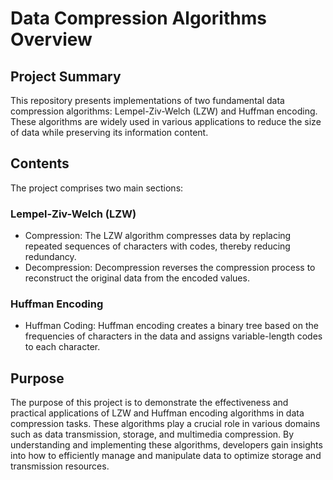 # Data Compression Algorithms Overview

## Project Summary
This repository presents implementations of two fundamental data compression algorithms: Lempel-Ziv-Welch (LZW) and Huffman encoding. These algorithms are widely used in various applications to reduce the size of data while preserving its information content.

## Contents
The project comprises two main sections:

### Lempel-Ziv-Welch (LZW)
- Compression: The LZW algorithm compresses data by replacing repeated sequences of characters with codes, thereby reducing redundancy.
- Decompression: Decompression reverses the compression process to reconstruct the original data from the encoded values.
### Huffman Encoding
- Huffman Coding: Huffman encoding creates a binary tree based on the frequencies of characters in the data and assigns variable-length codes to each character.
## Purpose
The purpose of this project is to demonstrate the effectiveness and practical applications of LZW and Huffman encoding algorithms in data compression tasks. These algorithms play a crucial role in various domains such as data transmission, storage, and multimedia compression. By understanding and implementing these algorithms, developers gain insights into how to efficiently manage and manipulate data to optimize storage and transmission resources.

